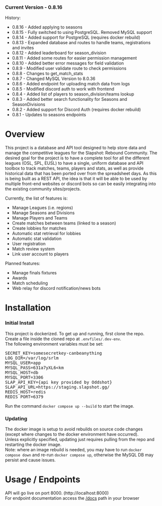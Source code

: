 ### Current Version - 0.8.16
History:
 - 0.8.16 - Added applying to seasons
 - 0.8.15 - Fully switched to using PostgreSQL. Removed MySQL support
 - 0.8.14 - Added support for PostgreSQL (requires docker rebuild)
 - 0.8.13 - Expanded database and routes to handle teams, registrations and invites
 - 0.8.12 - Added leaderboard for season_division
 - 0.8.11 - Added some routes for easier permission management
 - 0.8.10 - Added better error messages for field validation
 - 0.8.9 - Modified user validate route to check permissions
 - 0.8.8 - Changes to get_match_stats
 - 0.8.7 - Changed MySQL Version to 8.0.36
 - 0.8.6 - Added endpoint for uploading match data from logs
 - 0.8.5 - Modified discord auth to work with frontend
 - 0.8.4 - Added list of players to season_division/teams lookup
 - 0.8.3 - Added better search functionality for Seasons and SeasonDivisions
 - 0.8.2 - Added support for Discord Auth (requires docker rebuild)
 - 0.8.1 - Updates to seasons endpoints

# Overview

This project is a database and API tool designed to help store data and manage the competitive leagues for the
Slapshot: Rebound Community.
The desired goal for the project is to have a complete tool for all the different leagues (OSL, SPL, EUSL) to have a
single, uniform database and API toolbox to track matches, teams, players and stats, as well as provide historical data
that has been ported over from the spreadsheet days.
As this is being built as a REST API, the idea is that it will be able to be used by multiple front-end websites or discord bots
so can be easily integrating into the existing community sites/projects.

Currently, the list of features is:
- Manage Leagues (i.e. regions)
- Manage Seasons and Divisions
- Manage Players and Teams
- Create matches between teams (linked to a season)
- Create lobbies for matches
- Automatic stat retrieval for lobbies
- Automatic stat validation
- User registration
- Match review system
- Link user account to players

Planned features:
- Manage finals fixtures
- Awards
- Match scheduling
- Web relay for discord notification/news bots

# Installation

### Initial Install

This project is dockerized. To get up and running, first clone the repo.  
Create a file inside the cloned repo at `.envfiles/.dev-env`.  
The following environment variables must be set:
<pre>
SECRET_KEY=somesecretkey-canbeanything
LOG_DIR=/var/log/srlm
MYSQL_USER=app
MYSQL_PASS=631a7yXL6&lt;km
MYSQL_HOST=db
MYSQL_PORT=3306
SLAP_API_KEY={api key provided by Oddshot}
SLAP_API_URL=https://staging.slapshot.gg/
REDIS_HOST=redis
REDIS_PORT=6379
</pre>

Run the command `docker compose up --build` to start the image. 

### Updating

The docker image is setup to avoid rebuilds on source code changes (except where changes to the docker environment have occurred).  
Unless explicitly specified, updating just requires pulling from the repo and restarting the docker image.  
Note: where an image rebuild is needed, you may have to run `docker compose down` and re-run `docker compose up`, otherwise the MySQL DB may persist and cause issues.

# Usage / Endpoints
API will go live on port 8000. (http://localhost:8000)  
For endpoint documentation access the [/docs](http://localhost:8000/docs) path in your browser 
